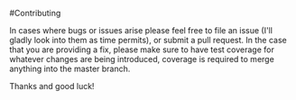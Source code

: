 #Contributing

In cases where bugs or issues arise please feel free to file an issue (I'll gladly look into them as time permits), or
submit a pull request.  In the case that you are providing a fix, please make sure to have test coverage for whatever
changes are being introduced, coverage is required to merge anything into the master branch.

Thanks and good luck!